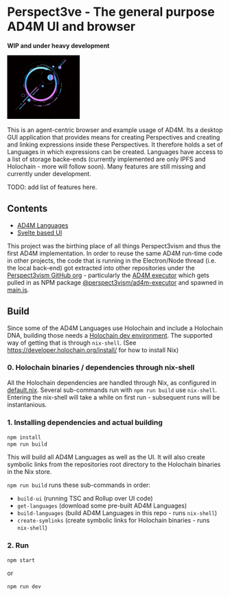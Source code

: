 # Perspect3ve - The general purpose AD4M UI and browser

**WIP and under heavy development**

![Logo](graphics/Perspect3veLogo.png)

This is an agent-centric browser and example usage of AD4M. Its a desktop GUI application that provides means for creating Perspectives and creating and linking expressions inside these Perspectives. It therefore holds a set of Languages in which expressions can be created. Languages have access to a list of storage backe-ends (currently implemented are only IPFS and Holochain - more will follow soon).
Many features are still missing and currently under development.

TODO: add list of features here.




## Contents
* [AD4M Languages](src/languages)
* [Svelte based UI](src/ui)

This project was the birthing place of all things Perspect3vism and thus the first AD4M implementation. In order to reuse the same AD4M run-time code in other projects, the code that is running in the Electron/Node thread (i.e. the local back-end) got extracted into other repositories under the [Perspect3vism GitHub org](https://github.com/perspect3vism) - particularly the [AD4M executor](https://github.com/perspect3vism/ad4m-executor) which gets pulled in as NPM package [@perspect3vism/ad4m-executor](https://www.npmjs.com/package/@perspect3vism/ad4m-executor) and spawned in [main.js](main.js).

## Build

Since some of the AD4M Languages use Holochain and include a Holochain DNA, building those needs a [Holochain dev environment](https://developer.holochain.org/install/). The supported way of getting that is through `nix-shell`. (See https://developer.holochain.org/install/ for how to install Nix)

### 0. Holochain binaries / dependencies through nix-shell
All the Holochain dependencies are handled through Nix, as configured in [default.nix](default.nix). 
Several sub-commands run with `npm run build` use `nix-shell`.
Entering the nix-shell will take a while on first run - subsequent runs will be instantanious.

### 1. Installing dependencies and actual building
```
npm install
npm run build
```

This will build all AD4M Languages as well as the UI.
It will also create symbolic links from the repositories root directory to the Holochain binaries in the Nix store.

`npm run build` runs these sub-commands in order:
* `build-ui` (running TSC and Rollup over UI code)
* `get-languages` (download some pre-built AD4M Languages)
* `build-languages` (build AD4M Languages in this repo - runs `nix-shell`)
* `create-symlinks` (create symbolic links for Holochain binaries - runs `nix-shell`)

### 2. Run
```
npm start
```
or
```
npm run dev
```